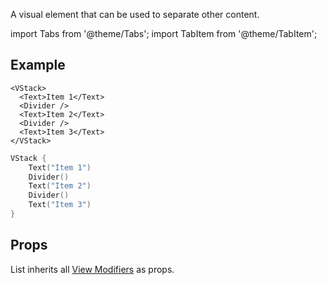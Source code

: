 ---
---

A visual element that can be used to separate other content.

import Tabs from '@theme/Tabs';
import TabItem from '@theme/TabItem';

## Example

<Tabs>
<TabItem value="srn" label="swiftui-react-native">

```tsx
<VStack>
  <Text>Item 1</Text>
  <Divider />
  <Text>Item 2</Text>
  <Divider />
  <Text>Item 3</Text>
</VStack>
```

</TabItem>
<TabItem value="swiftui" label="SwiftUI">

```swift
VStack {
    Text("Item 1")
    Divider()
    Text("Item 2")
    Divider()
    Text("Item 3")
}
```

</TabItem>
</Tabs>

## Props

List inherits all [View Modifiers](../modifiers#full-list) as props.
